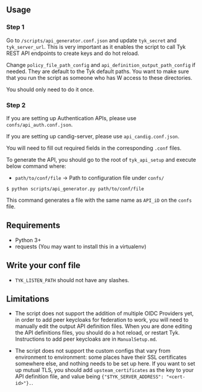 ## Usage


### Step 1

Go to ```/scripts/api_generator.conf.json``` and update `tyk_secret` and `tyk_server_url`. This is very important as it enables the script to call Tyk REST API endpoints to create keys and do hot reload.

Change `policy_file_path_config` and `api_definition_output_path_config` if needed. They are default to the Tyk default paths. You want to make sure that you run the script as someone who has W access to these directories.

You should only need to do it once.

### Step 2

If you are setting up Authentication APIs, please use ```confs/api_auth.conf.json```.

If you are setting up candig-server, please use ```api_candig.conf.json```.

You will need to fill out required fields in the corresponding `.conf` files.

To generate the API, you should go to the root of ```tyk_api_setup``` and execute below command where:
- ```path/to/conf/file``` -> Path to configuration file under ```confs/``` 

```
$ python scripts/api_generator.py path/to/conf/file
```

This command generates a file with the same name as ```API_iD``` on the ```confs``` file.


## Requirements
- Python 3+
- requests (You may want to install this in a virtualenv)


## Write your conf file

- `TYK_LISTEN_PATH` should not have any slashes.


## Limitations

- The script does not support the addition of multiple OIDC Providers yet, in order to add peer keycloaks for federation to work, you will need to manually edit the output API definition files. When you are done editing the API definitions files, you should do a hot reload, or restart Tyk. Instructions to add peer keycloaks are in `ManualSetup.md`.

- The script does not support the custom configs that vary from environment to environment: some places have their SSL certificates somewhere else, and nothing needs to be set up here. If you want to set up mutual TLS, you should add `upsteam_certificates` as the key to your API definition file, and value being `{"$TYK_SERVER_ADDRESS": "<cert-id>"}.`.
